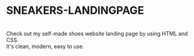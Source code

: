 <h1>SNEAKERS-LANDINGPAGE</h1>
<br>
Check out my self-made shoes website landing page by using HTML and CSS.
<br>
It's clean, modern, easy to use.




